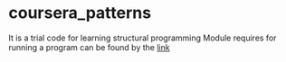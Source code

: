 # coursera_patterns
It is a trial code for learning structural programming 
Module requires for running a program can be found by the [link](http://mcsp.wartburg.edu/zelle/python/graphics.py)
